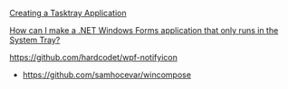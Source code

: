 [Creating a Tasktray Application](https://www.codeproject.com/Articles/18683/Creating-a-Tasktray-Application)

[How can I make a .NET Windows Forms application that only runs in the System Tray?](https://stackoverflow.com/questions/995195/how-can-i-make-a-net-windows-forms-application-that-only-runs-in-the-system-tra)

https://github.com/hardcodet/wpf-notifyicon

- https://github.com/samhocevar/wincompose

